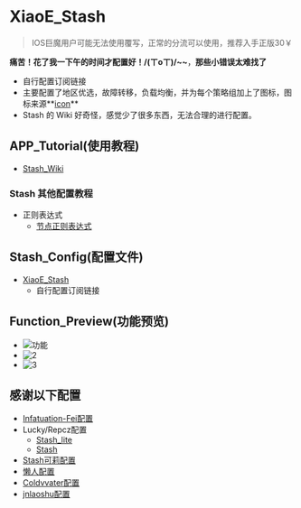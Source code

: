 # XiaoE_Stash
> IOS巨魔用户可能无法使用覆写，正常的分流可以使用，推荐入手正版30￥

**痛苦！花了我一下午的时间才配置好！/(ㄒoㄒ)/~~**，**那些小错误太难找了**

- 自行配置订阅链接
- 主要配置了地区优选，故障转移，负载均衡，并为每个策略组加上了图标，图标来源**[icon](https://github.com/LaolunsiG/XiaoE_PCR/tree/main/icons)**
- Stash 的 Wiki 好奇怪，感觉少了很多东西，无法合理的进行配置。

## APP_Tutorial(使用教程)
- [Stash_Wiki](https://stash.wiki/)
### Stash 其他配置教程
- 正则表达式
  - [节点正则表达式](https://github.com/LaolunsiG/XiaoE_PCR/blob/main/Config_File/%E8%8A%82%E7%82%B9%E7%9A%84%E6%AD%A3%E5%88%99%E8%A1%A8%E8%BE%BE%E5%BC%8F.md)

## Stash_Config(配置文件)
- [XiaoE_Stash](https://raw.githubusercontent.com/LaolunsiG/XiaoE_PCR/main/Config_File/Stash/XiaoE_Stash.yaml)
  - 自行配置订阅链接

## Function_Preview(功能预览)
- ![功能](https://github.com/LaolunsiG/XiaoE_PCR/blob/main/Config_File/Stash/Picture/photo_2024-07-04_20-21-42.jpg)
- ![2](https://github.com/LaolunsiG/XiaoE_PCR/blob/main/Config_File/Stash/Picture/photo_2024-07-04_20-21-39.jpg)
- ![3](https://github.com/LaolunsiG/XiaoE_PCR/blob/main/Config_File/Stash/Picture/photo_2024-07-04_20-21-33.jpg)

## 感谢以下配置
- [Infatuation-Fei配置](https://raw.githubusercontent.com/Infatuation-Fei/rule/main/Stash/%E9%85%8D%E7%BD%AE%E6%A8%A1%E6%9D%BF/Config%20for%20Stash.yaml)
- Lucky/Repcz配置
  - [Stash_lite](https://raw.githubusercontent.com/Repcz/Tool/X/Stash/Stash_lite.yaml)
  - [Stash](https://raw.githubusercontent.com/Repcz/Tool/X/Stash/Stash.yaml)
- [Stash可莉配置](https://github.com/Moli-X/Resources/raw/main/Clash/Clash.yml)
- [懒人配置](https://whatshub.top/config/stash-auto.yaml)
- [Coldvvater配置](https://raw.githubusercontent.com/Coldvvater/Mononoke/master/Stash/Config/Evolve.yaml)
- [jnlaoshu配置](https://raw.githubusercontent.com/jnlaoshu/MySelf/main/Stash/Config.yaml)
